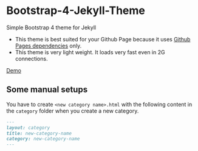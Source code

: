 # Bootstrap-4-Jekyll-Theme

Simple Bootstrap 4 theme for Jekyll

- This theme is best suited for your Github Page because it uses [Github Pages dependencies](https://pages.github.com/versions/) only.
- This theme is very light weight. It loads very fast even in 2G connections.

[Demo](https://takao42.github.io/Bootstrap-4-Jekyll-Theme/)

## Some manual setups

You have to create `<new category name>.html` with the following content in the `category` folder when you create a new category.

```markdown
---
layout: category
title: new-category-name
category: new-category-name
---
```    
